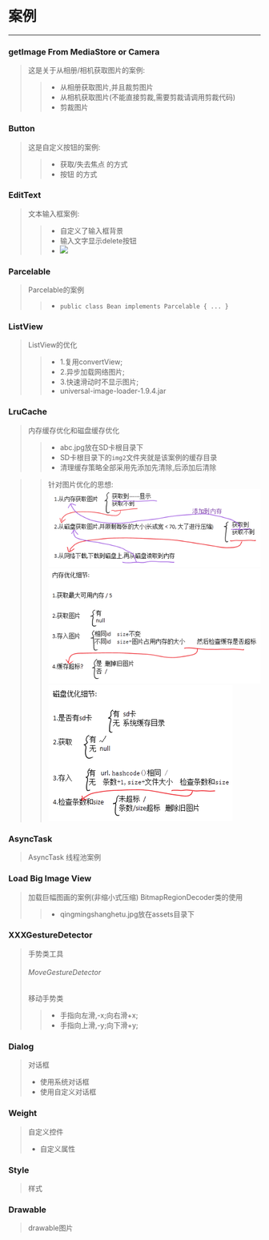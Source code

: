 # 案例
---
### getImage From MediaStore or Camera
> 这是关于从相册/相机获取图片的案例:
>> - 从相册获取图片,并且裁剪图片
>> - 从相机获取图片(不能直接剪裁,需要剪裁请调用剪裁代码)
>> - 剪裁图片

### Button
> 这是自定义按钮的案例:
>> - 获取/失去焦点 的方式
>> - 按钮 的方式

### EditText
> 文本输入框案例:
>> - 自定义了输入框背景
>> - 输入文字显示delete按钮
>> - ![](/EditText/EditText.gif)

### Parcelable
> Parcelable的案例
>> - `public class Bean implements Parcelable { ... }`

### ListView
> ListView的优化
>> - 1.复用convertView;
>> - 2.异步加载网络图片;
>> - 3.快速滑动时不显示图片;
>> - universal-image-loader-1.9.4.jar

### LruCache
> 内存缓存优化和磁盘缓存优化
>> - abc.jpg放在SD卡根目录下
>> - SD卡根目录下的` img2 `文件夹就是该案例的缓存目录
>> - 清理缓存策略全部采用先添加先清除,后添加后清除

>> 针对图片优化的思想:
>> ![](LruCache/ContraposeImageOptimize/1.png)
>> ![](LruCache/ContraposeImageOptimize/2.png)
>> ![](LruCache/ContraposeImageOptimize/3.png)

### AsyncTask
> AsyncTask 线程池案例

### Load Big Image View
> 加载巨幅图画的案例(非缩小式压缩)
> BitmapRegionDecoder类的使用
>> - qingmingshanghetu.jpg放在assets目录下

### XXXGestureDetector
> 手势类工具
> ###### MoveGestureDetector
> 移动手势类
>> - 手指向左滑,-x;向右滑+x;
>> - 手指向上滑,-y;向下滑+y;

### Dialog
> 对话框
> - 使用系统对话框
> - 使用自定义对话框

### Weight
> 自定义控件
> - 自定义属性

### Style
> 样式

### Drawable
> drawable图片